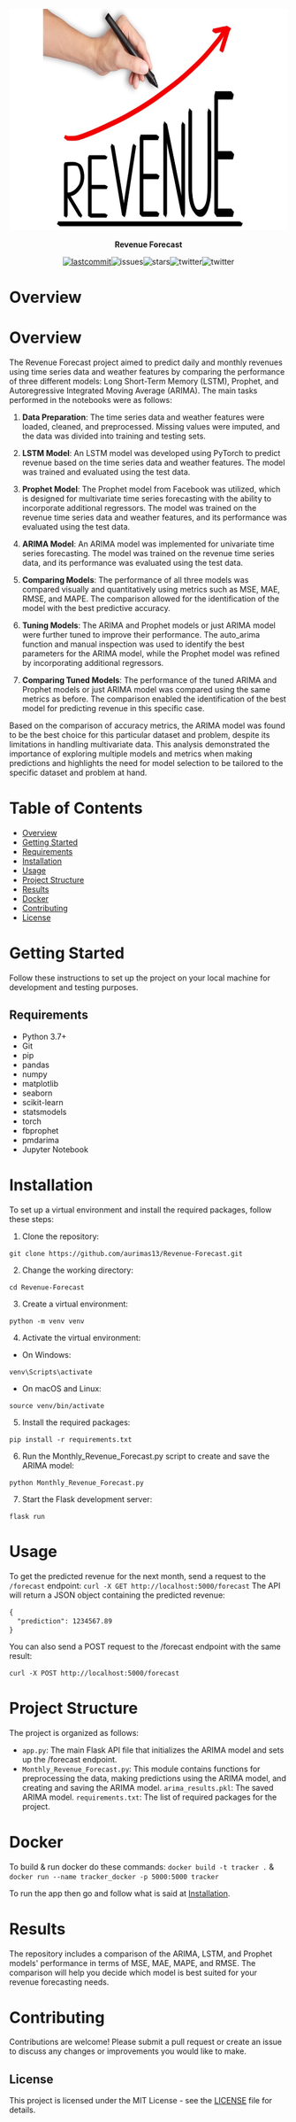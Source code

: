 <p align=center>
  <img height="400px" src="https://github.com/aurimas13/Revenue-Forecast/blob/main/public/images/revenue.jpg"/>
</p>

<p align="center" > <b> Revenue Forecast </b> </p>
<p align=center>
<a href="https://img.shields.io/github/last-commit/aurimas13/Revenue-Forecast"><img alt="lastcommit" src="https://img.shields.io/github/last-commit/aurimas13/Revenue-Forecast?style=social"/></a
<a href="https://img.shields.io/github/issues/aurimas13/Revenue-Forecast"><img alt="issues" src="https://img.shields.io/github/issues/aurimas13/Revenue-Forecast?style=social"/></a
<a href="https://img.shields.io/github/stars/aurimas13/Revenue-Forecast"><img alt="stars" src="https://img.shields.io/github/stars/aurimas13/Revenue-Forecast?style=social"/></a
<a href="https://img.shields.io/github/forks/aurimas13/Revenue-Forecast"><img alt="twitter" src="https://img.shields.io/github/forks/aurimas13/Revenue-Forecast?style=social"/></a
  <a href="https://twitter.com/anausedas"><img alt="twitter" src="https://img.shields.io/twitter/follow/anausedas?style=social"/></a>
</p>

# Overview

# **Overview** </b>

The Revenue Forecast project aimed to predict daily and monthly revenues using time series data and weather features by comparing the performance of three different models: Long Short-Term Memory (LSTM), Prophet, and Autoregressive Integrated Moving Average (ARIMA). The main tasks performed in the notebooks were as follows:

1. **Data Preparation**: The time series data and weather features were loaded, cleaned, and preprocessed. Missing values were imputed, and the data was divided into training and testing sets.

2. **LSTM Model**: An LSTM model was developed using PyTorch to predict revenue based on the time series data and weather features. The model was trained and evaluated using the test data.

3. **Prophet Model**: The Prophet model from Facebook was utilized, which is designed for multivariate time series forecasting with the ability to incorporate additional regressors. The model was trained on the revenue time series data and weather features, and its performance was evaluated using the test data.

4. **ARIMA Model**: An ARIMA model was implemented for univariate time series forecasting. The model was trained on the revenue time series data, and its performance was evaluated using the test data.

5. **Comparing Models**: The performance of all three models was compared visually and quantitatively using metrics such as MSE, MAE, RMSE, and MAPE. The comparison allowed for the identification of the model with the best predictive accuracy.

6. **Tuning Models**: The ARIMA and Prophet models or just ARIMA model were further tuned to improve their performance. The auto_arima function and manual inspection was used to identify the best parameters for the ARIMA model, while the Prophet model was refined by incorporating additional regressors.

7. **Comparing Tuned Models**: The performance of the tuned ARIMA and Prophet models or just ARIMA model was compared using the same metrics as before. The comparison enabled the identification of the best model for predicting revenue in this specific case.

Based on the comparison of accuracy metrics, the ARIMA model was found to be the best choice for this particular dataset and problem, despite its limitations in handling multivariate data. This analysis demonstrated the importance of exploring multiple models and metrics when making predictions and highlights the need for model selection to be tailored to the specific dataset and problem at hand.

# Table of Contents

- [Overview](#overview)
- [Getting Started](#getting-started)
- [Requirements](#requirements)
- [Installation](#installation)
- [Usage](#usage)
- [Project Structure](#project-structure)
- [Results](#results)
- [Docker](#docker)
- [Contributing](#contributing)
- [License](#license)

# Getting Started

Follow these instructions to set up the project on your local machine for development and testing purposes.
## Requirements

- Python 3.7+
- Git
- pip
- pandas
- numpy
- matplotlib
- seaborn
- scikit-learn
- statsmodels
- torch
- fbprophet
- pmdarima
- Jupyter Notebook
 

# Installation

To set up a virtual environment and install the required packages, follow these steps:

1. Clone the repository:
```
git clone https://github.com/aurimas13/Revenue-Forecast.git
```
2. Change the working directory:
```
cd Revenue-Forecast
```
3. Create a virtual environment:
```
python -m venv venv
```
4. Activate the virtual environment:
  - On Windows:
```
venv\Scripts\activate
```
  - On macOS and Linux:
```
source venv/bin/activate
```
5. Install the required packages:
```
pip install -r requirements.txt
```
6. Run the Monthly_Revenue_Forecast.py script to create and save the ARIMA model:
```
python Monthly_Revenue_Forecast.py
```
7. Start the Flask development server:
```
flask run
```
# Usage

To get the predicted revenue for the next month, send a request to the `/forecast` endpoint:
```curl -X GET http://localhost:5000/forecast```
The API will return a JSON object containing the predicted revenue:
```
{
  "prediction": 1234567.89
}
```
You can also send a POST request to the /forecast endpoint with the same result:
```
curl -X POST http://localhost:5000/forecast
```
<!-- 1. TO BE DONE IF ASKED - CURRENTLY THE PROJECT ONLY CONTAINS NOTEBOOKS: Add your historical revenue and weather or just revenue data to a CSV file with columns Date and Revenue for Daily or Monthly Forecast.
2. TO BE DONE IF ASKED - CURRENTLY THE PROJECT ONLY CONTAINS NOTEBOOKS: Update the file path in the code to point to your CSV file.
3. TO BE DONE IF ASKED - CURRENTLY THE PROJECT ONLY CONTAINS NOTEBOOKS: Run the main script:
```
python main.py
```
4. The script will preprocess the data, train the ARIMA, LSTM, and Prophet models, and evaluate their performance.
5. The results will be displayed, including visualizations of the model predictions and a comparison of their performance metrics. -->

# Project Structure

The project is organized as follows:

- `app.py`: The main Flask API file that initializes the ARIMA model and sets up the /forecast endpoint.
- `Monthly_Revenue_Forecast.py`: This module contains functions for preprocessing the data, making predictions using the ARIMA model, and creating and saving the ARIMA model.
`arima_results.pkl`: The saved ARIMA model.
`requirements.txt`: The list of required packages for the project.

# Docker

To build & run docker do these commands: 
`docker build -t tracker .` & `docker run --name tracker_docker -p 5000:5000 tracker`

To run the app then go and follow what is said at [Installation](#installation).

# Results

The repository includes a comparison of the ARIMA, LSTM, and Prophet models' performance in terms of MSE, MAE, MAPE, and RMSE. The comparison will help you decide which model is best suited for your revenue forecasting needs.

# Contributing

Contributions are welcome! Please submit a pull request or create an issue to discuss any changes or improvements you would like to make.

## License

This project is licensed under the MIT License - see the [LICENSE](https://github.com/aurimas13/Revenue-Forecast/blob/main/LICENSE) file for details.




